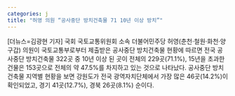```yaml
---
categories: j
title: "허영 의원 “공사중단 방치건축물 71 10년 이상 방치”"
---
```

[더뉴스=김광현 기자] 국회 국토교통위원회 소속 더불어민주당 허영(춘천·철원·화천·양구갑) 의원이 국토교통부로부터 제출받은 공사중단 방치건축물 현황에 따르면 전국 공사중단 방치건축물 322곳 중 10년 이상 된 곳이 전체의 229곳(71.1%), 15년을 초과한 건물은 153곳으로 전체의 약 47.5%를 차지하고 있는 것으로 나타났다.																공사중단 방치건축물 지역별 현황을 보면 강원도가 전국 광역자치단체에서 가장 많은 46곳(14.2%)이 확인되었고, 경기 41곳(12.7%), 경북 26곳(8.1%) 순이다.